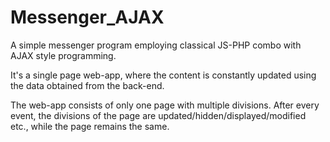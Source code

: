 # Messenger_AJAX

A simple messenger program employing classical JS-PHP combo with AJAX style programming.

It's a single page web-app, where the content is constantly updated using the data obtained from the back-end.

The web-app consists of only one page with multiple divisions. After every event, the divisions of the page are updated/hidden/displayed/modified etc., while the page remains the same.
